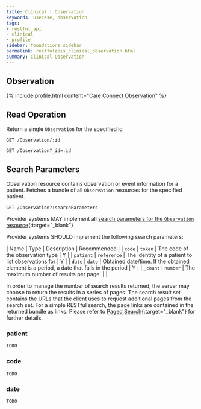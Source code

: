 ```yaml
---
title: Clinical | Observation
keywords: usecase, observation
tags:
- restful_api
- clinical
- profile
sidebar: foundations_sidebar
permalink: restfulapis_clinical_observation.html
summary: Clinical Observation
---
```


## Observation ##

{% include profile.html content="[Care Connect Observation](http://www.interopen.org/candidate-profiles/care-connect/CareConnect-Observation-1.html)" %}

## Read Operation ##

Return a single `Observation` for the specified id

```http
GET /Observation/:id
```

```http
GET /Observation?_id=:id
```


## Search Parameters ##

Observation resource contains observation or event information for a patient. Fetches a bundle of all `Observation` resources for the specified patient.

```http
GET /Observation?:searchParameters
```


Provider systems MAY implement all [search parameters for the `Observation` resource](https://www.hl7.org/fhir/DSTU2/observation.html#search){:target="_blank"}

Provider systems SHOULD implement the following search parameters:

| Name | Type | Description | Recommended |
| `code` | `token` | The code of the observation type | Y |
| `patient` | `reference` | The identity of a patient to list observations for | Y |
| `date` | `date` | Obtained date/time. If the obtained element is a period, a date that falls in the period | Y |
| `_count` | `number` | The maximum number of results per page. |  |

In order to manage the number of search results returned, the server may choose to return the results in a series of pages. The search result set contains the URLs that the client uses to request additional pages from the search set. For a simple RESTful search, the page links are contained in the returned bundle as links. Please refer to [Paged Search](https://www.hl7.org/fhir/DSTU2/search.html#count){:target="_blank"} for further details.

### patient ###

```TODO```

### code ###

```TODO```

### date ###

```TODO```


